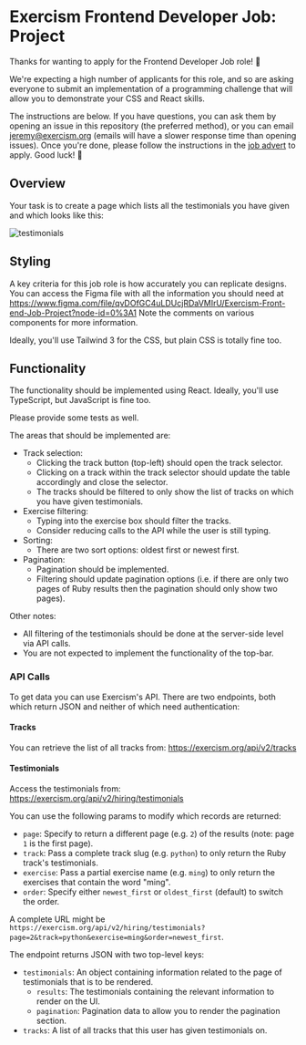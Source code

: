 # Exercism Frontend Developer Job: Project

Thanks for wanting to apply for the Frontend Developer Job role! 🥳

We're expecting a high number of applicants for this role, and so are asking everyone to submit an implementation of a programming challenge that will allow you to demonstrate your CSS and React skills.

The instructions are below.
If you have questions, you can ask them by opening an issue in this repository (the preferred method), or you can email jeremy@exercism.org (emails will have a slower response time than opening issues).
Once you're done, please follow the instructions in the [job advert](https://exercism.org/about/hiring/front-end-developer-4) to apply.
Good luck! 🙂

## Overview

Your task is to create a page which lists all the testimonials you have given and which looks like this:

![testimonials](https://user-images.githubusercontent.com/286476/153847595-f0ed0d97-8ee5-4a54-9091-e92e92a8f8cd.svg)

## Styling

A key criteria for this job role is how accurately you can replicate designs.
You can access the Figma file with all the information you should need at https://www.figma.com/file/qvDOfGC4uLDUcjRDaVMIrU/Exercism-Front-end-Job-Project?node-id=0%3A1
Note the comments on various components for more information.

Ideally, you'll use Tailwind 3 for the CSS, but plain CSS is totally fine too.

## Functionality

The functionality should be implemented using React.
Ideally, you'll use TypeScript, but JavaScript is fine too.

Please provide some tests as well.

The areas that should be implemented are:

- Track selection:
  - Clicking the track button (top-left) should open the track selector.
  - Clicking on a track within the track selector should update the table accordingly and close the selector.
  - The tracks should be filtered to only show the list of tracks on which you have given testimonials.
- Exercise filtering:
  - Typing into the exercise box should filter the tracks.
  - Consider reducing calls to the API while the user is still typing.
- Sorting:
  - There are two sort options: oldest first or newest first.
- Pagination:
  - Pagination should be implemented.
  - Filtering should update pagination options (i.e. if there are only two pages of Ruby results then the pagination should only show two pages).

Other notes:

- All filtering of the testimonials should be done at the server-side level via API calls.
- You are not expected to implement the functionality of the top-bar.

### API Calls

To get data you can use Exercism's API. There are two endpoints, both which return JSON and neither of which need authentication:

#### Tracks

You can retrieve the list of all tracks from: https://exercism.org/api/v2/tracks

#### Testimonials

Access the testimonials from: https://exercism.org/api/v2/hiring/testimonials

You can use the following params to modify which records are returned:

- `page`: Specify to return a different page (e.g. `2`) of the results (note: page `1` is the first page).
- `track`: Pass a complete track slug (e.g. `python`) to only return the Ruby track's testimonials.
- `exercise`: Pass a partial exercise name (e.g. `ming`) to only return the exercises that contain the word "ming".
- `order`: Specify either `newest_first` or `oldest_first` (default) to switch the order.

A complete URL might be `https://exercism.org/api/v2/hiring/testimonials?page=2&track=python&exercise=ming&order=newest_first`.

The endpoint returns JSON with two top-level keys:

- `testimonials`: An object containing information related to the page of testimonials that is to be rendered.
  - `results`: The testimonials containing the relevant information to render on the UI.
  - `pagination`: Pagination data to allow you to render the pagination section.
- `tracks`: A list of all tracks that this user has given testimonials on.
